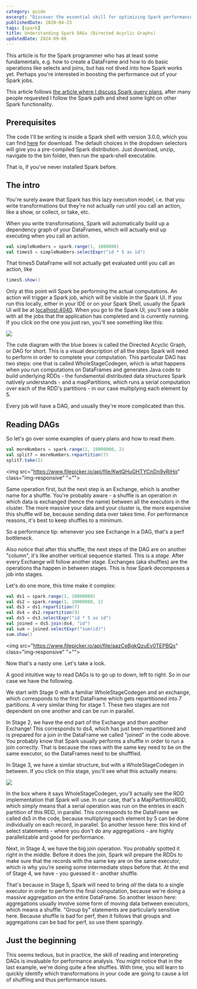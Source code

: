 ```yaml
---
category: guide
excerpt: "Discover the essential skill for optimizing Spark performance: mastering the Spark UI and understanding the job execution graph"
publishedDate: 2020-04-23
tags: [spark]
title: Understanding Spark DAGs (Directed Acyclic Graphs)
updatedDate: 2024-09-06
---
```


This article is for the Spark programmer who has at least some fundamentals, e.g. how to create a DataFrame and how to do basic operations like selects and joins, but has not dived into how Spark works yet. Perhaps you're interested in boosting the performance out of your Spark jobs.

This article follows <a href="https://rockthejvm.com/blog/reading-query-plans">the article where I discuss Spark query plans</a>, after many people requested I follow the Spark path and shed some light on other Spark functionality.

## Prerequisites

The code I'll be writing is inside a Spark shell with version 3.0.0, which you can find <a href = "https://spark.apache.org/downloads.html">here</a> for download. The default choices in the dropdown selectors will give you a pre-compiled Spark distribution. Just download, unzip, navigate to the bin folder, then run the spark-shell executable.

That is, if you've never installed Spark before.

## The intro

You're surely aware that Spark has this lazy execution model, i.e. that you write transformations but they're not actually run until you call an action, like a show, or collect, or take, etc.

When you write transformations, Spark will automatically build up a dependency graph of your DataFrames, which will actually end up executing when you call an action.

```scala
val simpleNumbers = spark.range(1, 1000000)
val times5 = simpleNumbers.selectExpr("id * 5 as id")
```

That times5 DataFrame will not actually get evaluated until you call an action, like

```scala
times5.show()
```

Only at this point will Spark be performing the actual computations. An action will trigger a Spark job, which will be visible in the Spark UI. If you run this locally, either in your IDE or on your Spark Shell, usually the Spark UI will be at <a href="http://localhost:4040">localhost:4040</a>. When you go to the Spark UI, you'll see a table with all the jobs that the application has completed and is currently running. If you click on the one you just ran, you'll see something like this:

<img src="https://www.filepicker.io/api/file/tbMNIX8zSjySljz8QNWH" class="img-responsive">

The cute diagram with the blue boxes is called the Directed Acyclic Graph, or DAG for short. This is a visual description of all the steps Spark will need to perform in order to complete your computation. This particular DAG has two steps: one that is called WholeStageCodegen, which is what happens when you run computations on DataFrames and generates Java code to build underlying RDDs - the fundamental distributed data structures Spark natively understands - and a mapPartitions, which runs a serial computation over each of the RDD's partitions - in our case multiplying each element by 5.

Every job will have a DAG, and usually they're more complicated than this.

## Reading DAGs

So let's go over some examples of query plans and how to read them.

```scala
val moreNumbers = spark.range(1, 10000000, 2)
val split7 = moreNumbers.repartition(7)
split7.take(2)
```

<img src="https://www.filepicker.io/api/file/KwtQHuGHTYCnDn9vRiHq" class="img-responsive" "="">

Same operation first, but the next step is an Exchange, which is another name for a shuffle. You're probably aware - a shuffle is an operation in which data is exchanged (hence the name) between all the executors in the cluster. The more massive your data and your cluster is, the more expensive this shuffle will be, because sending data over takes time. For performance reasons, it's best to keep shuffles to a minimum.

So a performance tip: whenever you see Exchange in a DAG, that's a perf bottleneck.

Also notice that after this shuffle, the next steps of the DAG are on another "column", it's like another vertical sequence started. This is a _stage_. After every Exchange will follow another stage. Exchanges (aka shuffles) are the operations tha happen in between stages. This is how Spark decomposes a job into stages.

Let's do one more, this time make it complex:

```scala
val ds1 = spark.range(1, 10000000)
val ds2 = spark.range(1, 10000000, 2)
val ds3 = ds1.repartition(7)
val ds4 = ds2.repartition(9)
val ds5 = ds3.selectExpr("id * 5 as id")
val joined = ds5.join(ds4, "id")
val sum = joined.selectExpr("sum(id)")
sum.show()
```

<img src="https://www.filepicker.io/api/file/aazCeBgkQzuEv0TEPBQs" class="img-responsive" "="">

Now that's a nasty one. Let's take a look.

A good intuitive way to read DAGs is to go up to down, left to right. So in our case we have the following.

We start with Stage 0 with a familiar WholeStageCodegen and an exchange, which corresponds to the first DataFrame which gets repartitioned into 7 partitions. A very similar thing for stage 1. These two stages are not dependent on one another and can be run in parallel.

In Stage 2, we have the end part of the Exchange and then another Exchange! This corresponds to ds4, which has just been repartitioned and is prepared for a join in the DataFrame we called "joined" in the code above. You probably know that Spark usually performs a shuffle in order to run a join correctly. That is because the rows with the same key need to be on the same executor, so the DataFrames need to be shufffled.

In Stage 3, we have a similar structure, but with a WholeStageCodegen in between. If you click on this stage, you'll see what this actually means:

<img src="https://www.filepicker.io/api/file/mZ4KbHNOTev7Vg4431dX" class="img-responsive">

In the box where it says WholeStageCodegen, you'll actually see the RDD implementation that Spark will use. In our case, that's a MapPartitionsRDD, which simply means that a serial operation was run on the entries in each partition of this RDD, in parallel. This corresponds to the DataFrame we called ds5 in the code, because multiplying each element by 5 can be done individually on each record, in parallel. So another lesson here: this kind of select statements - where you don't do any aggregations - are highly parallelizable and good for performance.

Next, in Stage 4, we have the big join operation. You probably spotted it right in the middle. Before it does the join, Spark will prepare the RDDs to make sure that the records with the same key are on the same executor, which is why you're seeing some intermediate steps before that. At the end of Stage 4, we have - you guessed it - another shuffle.

That's because in Stage 5, Spark will need to bring _all_ the data to a single executor in order to perform the final computation, because we're doing a massive aggregation on the entire DataFrame. So another lesson here: aggregations usually involve some form of moving data between executors, which means a shuffle. "Group by" statements are particularly sensitive here. Because shuffle is bad for perf, then it follows that groups and aggregations can be bad for perf, so use them sparingly.

## Just the beginning

This seems tedious, but in practice, the skill of reading and interpreting DAGs is invaluable for performance analysis. You might notice that in the last example, we're doing quite a few shuffles. With time, you will learn to quickly identify which transformations in your code are going to cause a lot of shuffling and thus performance issues.
